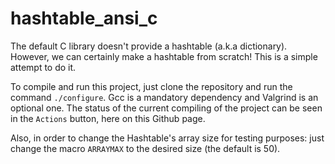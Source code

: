 # hashtable_ansi_c
The default C library doesn't provide a hashtable (a.k.a dictionary). However, we can certainly make a hashtable from scratch! This is a simple attempt to do it.

To compile and run this project, just clone the repository and run the command `./configure`. Gcc is a mandatory dependency and Valgrind is an optional one.
The status of the current compiling of the project can be seen in the `Actions` button, here on this Github page.

Also, in order to change the Hashtable's array size for testing purposes: just change the macro `ARRAYMAX` to the desired size (the default is 50).
